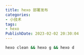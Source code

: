 ```yaml
---
title: hexo 部署发布
categories:
- 小技术
tags:
- hexo
PublishDate: 2023-02-02 20:30:04
---
```


```bash
hexo clean && hexo g && hexo d
```

